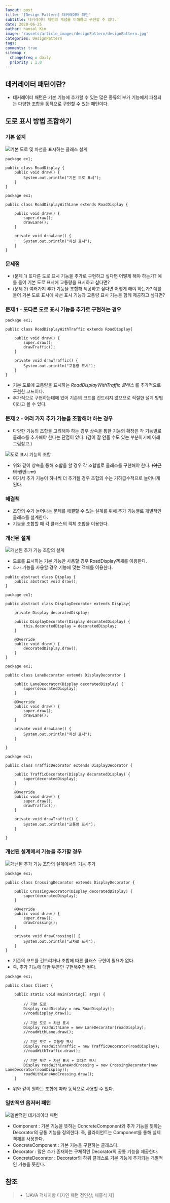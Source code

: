 ```yaml
---
layout: post
title: '[Design Pattern] 데커레이터 패턴'
subtitle: 데커레이터 패턴의 개념을 이해하고 구현할 수 있다.'
date: 2020-06-25
author: hansol Kim
image: '/assets/article_images/designPattern/designPattern.jpg'
categories: DesignPattern
tags: 
comments: true
sitemap :
  changefreq : daily
  priority : 1.0
---
```


## 데커레이터 패턴이란?

* 데커레이터 패턴은 기본 기능에 추가할 수 있는 많은 종류의 부가 기능에서 파생되는 다양한 조합을 동적으로 구현할 수 있는 패턴이다.

## 도로 표시 방법 조합하기

### 기본 설계
![기본 도로 및 차선을 표시하는 클래스 설계](https://user-images.githubusercontent.com/31653025/85703738-9b414480-b71a-11ea-9f04-7742c0a0be1f.JPG)

```
package ex1;

public class RoadDisplay {
	public void draw() {
		System.out.println("기본 도로 표시");
	}
}
```

```
package ex1;

public class RoadDisplayWithLane extends RoadDisplay {
	
	public void draw() {
		super.draw();
		drawLane();
	}

	private void drawLane() {
		System.out.println("차선 표시");
	}
}
```

### 문제점
* (문제 1) 또다른 도로 표시 기능을 추가로 구현하고 싶다면 어떻게 해야 하는가? 예를 들어 기본 도로 표시에 교통량을 표시하고 싶다면?
* (문제 2) 여러가지 추가 기능을 조합해 제공하고 싶다면 어떻게 해야 하는가? 예를 들어 기본 도로 표시에 차선 표시 기능과 교통량 표시 기능을 함께 제공하고 싶다면?

### 문제 1 - 또다른 도로 표시 기능을 추가로 구현하는 경우
```
package ex1;

public class RoadDisplayWithTraffic extends RoadDisplay{
	
	public void draw() {
		super.draw();
		drawTraffic();
	}

	private void drawTraffic() {
		System.out.println("교통량 표시");
	}
}
```
* 기본 도로에 교통량을 표시하는 *RoadDisplayWithTraffic 클래스* 를 추가적으로 구현한 코드이다.
* 추가적으로 구현하는데에 있어 기존의 코드를 건드리지 않으므로 적절한 설계 방법이라고 볼 수 있다.

### 문제 2 - 여러 가지 추가 기능을 조합해야 하는 경우

* 다양한 기능의 조합을 고려해야 하는 경우 상속을 통한 기능의 확장은 각 기능별로 클래스를 추가해야 한다는 단점이 있다. (감이 잘 안올 수도 있는 부분이기에 아래 그림참고.)

![도로 표시 기능의 조합](https://user-images.githubusercontent.com/31653025/85703739-9bd9db00-b71a-11ea-9586-2ad6b4555ee8.JPG)

* 위와 같이 상속을 통해 조합을 할 경우 각 조합별로 클래스를 구현해야 한다. ~~(야근의 원인...ㅠ)~~
* 여기서 추가 기능이 하나씩 더 추가될 경우 조합의 수는 기하급수적으로 늘어나게 된다.

### 해결책
* 조합의 수가 늘어나는 문제를 해결할 수 있는 설계를 위해 추가 기능별로 개별적인 클래스를 설계한다.
* 기능을 조합할 때 각 클래스의 객체 조합을 이용한다.

### 개선된 설계
![개선된 추가 기능 조합의 설계](https://user-images.githubusercontent.com/31653025/85716943-ef9ef100-b727-11ea-9154-9c9b757be4d0.JPG)
* 도로를 표시하는 기본 기능만 사용할 경우 RoadDisplay객체를 이용한다.
* 추가 기능을 사용할 경우 기능에 맞는 객체를 이용한다.

```
public abstract class Display {
	public abstract void draw();
}
```

```
package ex1;

public abstract class DisplayDecorator extends Display{
	
	private Display decoratedDisplay;
	
	public DisplayDecorator(Display decoratedDisplay) {
		this.decoratedDisplay = decoratedDisplay;
	}
	
	@Override
	public void draw() {
		decoratedDisplay.draw();
	}
}
```

```
package ex1;

public class LaneDecorator extends DisplayDecorator {

	public LaneDecorator(Display decoratedDisplay) {
		super(decoratedDisplay);
	}
	
	@Override
	public void draw() {
		super.draw();
		drawLane();
	}
	
	private void drawLane() {
		System.out.println("차선 표시");
	}

}
```

```
package ex1;

public class TrafficDecorator extends DisplayDecorator {

	public TrafficDecorator(Display decoratedDisplay) {
		super(decoratedDisplay);
	}
	
	@Override
	public void draw() {
		super.draw();
		drawTraffic();
	}
	
	private void drawTraffic() {
		System.out.println("교통량 표시");
	}

}
```

### 개선된 설계에서 기능을 추가할 경우
![개선된 추가 기능 조합의 설계에서의 기능 추가](https://user-images.githubusercontent.com/31653025/85716946-f0378780-b727-11ea-8401-3ba439a42f8c.JPG)

```
package ex1;

public class CrossingDecorator extends DisplayDecorator {

	public CrossingDecorator(Display decoratedDisplay) {
		super(decoratedDisplay);
	}
	
	@Override
	public void draw() {
		super.draw();
		drawCrossing();
	}
	
	private void drawCrossing() {
		System.out.println("교차로 표시");
	}
}
```

* 기존의 코드를 건드리거나 조합에 따른 클래스 구현이 필요가 없다.
* 즉, 추가 기능에 대한 부분만 구현해주면 된다.

```
package ex1;

public class Client {

	public static void main(String[] args) {
		
		// 기본 도로
		Display roadDisplay = new RoadDisplay();
		//roadDisplay.draw();
		
		// 기본 도로 + 차선 표시
		Display roadWithLane = new LaneDecorator(roadDisplay);
		//roadWithLane.draw();
		
		// 기본 도로 + 교통량 표시
		Display roadWithTraffic = new TrafficDecorator(roadDisplay);
		//roadWithTraffic.draw();
		
		// 기본 도로 + 차선 표시 + 교차로 표시
		Display roadWithLaneAndCrossing = new CrossingDecorator(new LaneDecorator(roadDisplay));
		roadWithLaneAndCrossing.draw();
	}
```
* 위와 같이 원하는 조합에 따라 동적으로 사용할 수 있다.

### 일반적인 옵저버 패턴
![일반적인 데커레이터 패턴](https://user-images.githubusercontent.com/31653025/85718797-ced79b00-b729-11ea-860c-006f812e4dbb.JPG)

* Component : 기본 기능을 뜻하는 ConcreteComponent와 추가 기능을 뜻하는 Decorator의 공통 기능을 정의한다. 즉, 클라이언트는 Component를 통해 실제 객체를 사용한다.
* ConcreteComponent : 기본 기능을 구현하는 클래스다.
* Decorator : 많은 수가 존재하는 구체적인 Decorator의 공통 기능을 제공한다.
* ConcreteDecorator : Decorator의 하위 클래스로 기본 기능에 추가되는 개별적인 기능을 뜻한다.

## 참조
> - [JAVA 객체지향 디자인 패턴 정인상, 채흥석 저]